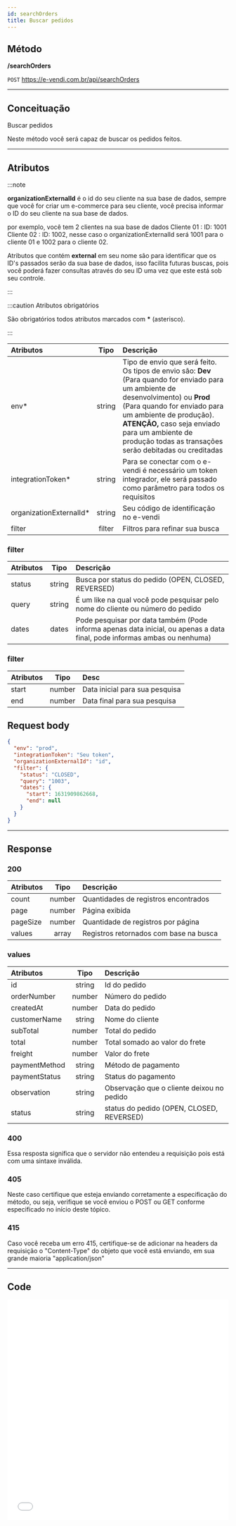 ```yaml
---
id: searchOrders
title: Buscar pedidos
---
```


## Método

**/searchOrders**

`POST` https://e-vendi.com.br/api/searchOrders

---

## Conceituação

Buscar pedidos

Neste método você será capaz de buscar os pedidos feitos.

---

## Atributos

:::note

**organizationExternalId** é o id do seu cliente na sua base de dados, sempre que você for criar um e-commerce para seu cliente, você precisa informar o ID do seu cliente na sua base de dados.

por exemplo, você tem 2 clientes na sua base de dados Cliente 01 : ID: 1001 Cliente 02 : ID: 1002, nesse caso o organizationExternalId será 1001 para o cliente 01 e 1002 para o cliente 02.

Atributos que contém **external** em seu nome são para identificar que os ID's passados serão da sua base de dados, isso facilita futuras buscas, pois você poderá fazer consultas através do seu ID uma vez que este está sob seu controle.

:::

:::caution Atributos obrigatórios

São obrigatórios todos atributos marcados com **\*** (asterisco).

:::

| Atributos | Tipo | Descrição |
| :-- | :-: | :-- |
| env\* | string | Tipo de envio que será feito. Os tipos de envio são: **Dev** (Para quando for enviado para um ambiente de desenvolvimento) ou **Prod** (Para quando for enviado para um ambiente de produção). **ATENÇÃO,** caso seja enviado para um ambiente de produção todas as transações serão debitadas ou creditadas |
| integrationToken\* | string | Para se conectar com o e-vendi é necessário um token integrador, ele será passado como parâmetro para todos os requisitos |
| organizationExternalId\* | string | Seu código de identificação no e-vendi |
| filter | filter | Filtros para refinar sua busca |

### filter

| Atributos | Tipo | Descrição |
| :-- | :-: | :-- |
| status | string | Busca por status do pedido (OPEN, CLOSED, REVERSED) |
| query | string | É um like na qual você pode pesquisar pelo nome do cliente ou número do pedido |
| dates | dates | Pode pesquisar por data também (Pode informa apenas data inicial, ou apenas a data final, pode informas ambas ou nenhuma) |

### filter

| Atributos |  Tipo  | Desc                           |
| :-------- | :----: | :----------------------------- |
| start     | number | Data inicial para sua pesquisa |
| end       | number | Data final para sua pesquisa   |

## Request body

```json
{
  "env": "prod",
  "integrationToken": "Seu token",
  "organizationExternalId": "id",
  "filter": {
    "status": "CLOSED",
    "query": "1003",
    "dates": {
      "start": 1631909862668,
      "end": null
    }
  }
}
```

---

## Response

### 200

| Atributos |      Tipo      | Descrição                              |
| :-------- | :------------: | :------------------------------------- |
| count     |     number     | Quantidades de registros encontrados   |
| page      |     number     | Página exibida                         |
| pageSize  |     number     | Quantidade de registros por página     |
| values    | array<values/> | Registros retornados com base na busca |

### values

| Atributos     |  Tipo  | Descrição                                 |
| :------------ | :----: | :---------------------------------------- |
| id            | string | Id do pedido                              |
| orderNumber   | number | Número do pedido                          |
| createdAt     | number | Data do pedido                            |
| customerName  | string | Nome do cliente                           |
| subTotal      | number | Total do pedido                           |
| total         | number | Total somado ao valor do frete            |
| freight       | number | Valor do frete                            |
| paymentMethod | string | Método de pagamento                       |
| paymentStatus | string | Status do pagamento                       |
| observation   | string | Observação que o cliente deixou no pedido |
| status        | string | status do pedido (OPEN, CLOSED, REVERSED) |

### 400

Essa resposta significa que o servidor não entendeu a requisição pois está com uma sintaxe inválida.

### 405

Neste caso certifique que esteja enviando corretamente a especificação do método, ou seja, verifique se você enviou o POST ou GET conforme especificado no início deste tópico.

### 415

Caso você receba um erro 415, certifique-se de adicionar na headers da requisição o "Content-Type" do objeto que você está enviando, em sua grande maioria "application/json"

---

## Code

<iframe src="//api.apiembed.com/?source=https://raw.githubusercontent.com/e-vendi/e-vendi-docs/main/json-examples/searchOrders.json" frameborder="0" scrolling="no" width="100%" height="500px" seamless></iframe>
